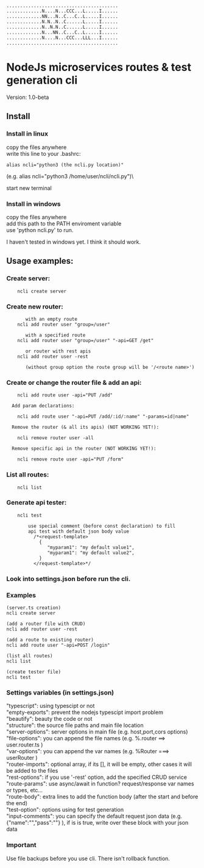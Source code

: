 ```
.........................................
.............N....N...CCC...L.....I......
.............NN...N..C...C..L.....I......
.............N.N..N..C......L.....I......
.............N..N.N..C......L.....I......
.............N...NN..C...C..L.....I......
.............N....N...CCC...LLL...I......
.........................................
```

# NodeJs microservices routes & test generation cli
Version: 1.0-beta

## Install

### Install in linux
copy the files anywhere\
write this line to your .bashrc:
```
alias ncli="python3 (the ncli.py location)"
```
(e.g. alias ncli="python3 /home/user/ncli/ncli.py")\

start new terminal

### Install in windows
copy the files anywhere\
add this path to the PATH enviroment variable\
use 'python ncli.py' to run.

I haven't tested in windows yet. I think it should work.

## Usage examples:

###  Create server:
```
    ncli create server
```

###  Create new router:
```
       with an empty route
    ncli add router user "group=/user"

       with a specified route
    ncli add router user "group=/user" "-api=GET /get"

       or router with rest apis
    ncli add router user -rest

       (without group option the route group will be '/<route name>')
```

###    Create or change the router file & add an api:
```
    ncli add route user -api="PUT /add"

  Add param declarations:

    ncli add route user "-api=PUT /add/:id/:name" "-params=id|name"

  Remove the router (& all its apis) (NOT WORKING YET!):

    ncli remove router user -all

  Remove specific api in the router (NOT WORKING YET!):

    ncli remove route user -api="PUT /form"
```
###    List all routes:
```
    ncli list
```
###    Generate api tester:
```
    ncli test

        use special comment (before const declaration) to fill
        api test with default json body value
          /*<request-template>
            {
               "myparam1": "my default value1",
               "myparam1": "my default value2",
            }
          </request-template>*/
```
### Look into settings.json before run the cli.

### Examples
```
(server.ts creation)
ncli create server

(add a router file with CRUD)
ncli add router user -rest

(add a route to existing router)
ncli add route user "-api=POST /login"

(list all routes)
ncli list

(create tester file)
ncli test

```

### Settings variables (in settings.json)
"typescript": using typescipt or not\
"empty-exports": prevent the nodejs typescipt import problem\
"beautify": beauty the code or not\
"structure": the source file paths and main file location\
"server-options": server options in main file (e.g. host,port,cors options)\
"file-options": you can append the file names (e.g. %.router ==> user.router.ts )\
"var-options": you can append the var names (e.g. %Router ===> userRouter )\
"router-imports": optional array, if its [], it will be empty, other cases it will be added to the files\
"rest-options": if you use '-rest' option, add the specified CRUD service\
"route-params": use async/await in function? request/response var names or types, etc...\
"route-body": extra lines to add the function body (after the start and before the end)\
"test-option": options using for test generation\
"input-comments": you can specify the default request json data (e.g. {"name":"","pass":""} ), if is is true, write over these block with your json data

### Important
Use file backups before you use cli. There isn't rollback function.
